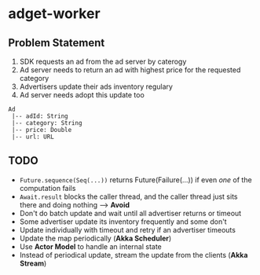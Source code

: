 # adget-worker

## Problem Statement
1. SDK requests an ad from the ad server by caterogy
2. Ad server needs to return an ad with highest price for the requested category
3. Advertisers update their ads inventory regulary
4. Ad server needs adopt this update too

```
Ad
 |-- adId: String
 |-- category: String
 |-- price: Double
 |-- url: URL
```


## TODO
 - `Future.sequence(Seq(...))` returns Future(Failure(...)) if even _one_ of the computation fails
 - `Await.result` blocks the caller thread, and the caller thread just sits there and doing nothing --> **Avoid**
 - Don't do batch update and wait until all advertiser returns or timeout
 - Some advertiser update its inventory frequently and some don't
 - Update individually with timeout and retry if an advertiser timeouts
 - Update the map periodically (**Akka Scheduler**)
 - Use **Actor Model** to handle an internal state
 - Instead of periodical update, stream the update from the clients (**Akka Stream**)
 

